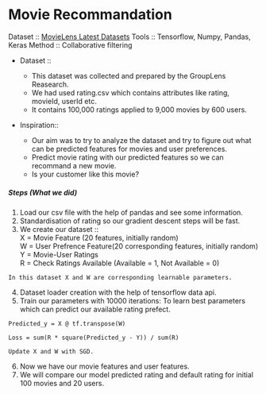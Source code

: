 # Movie Recommandation

Dataset :: [MovieLens Latest Datasets](https://grouplens.org/datasets/movielens/ "MovieLens Latest Datasets")
Tools :: Tensorflow, Numpy, Pandas, Keras
Method :: Collaborative filtering  

* Dataset :: 
  * This dataset was collected and prepared by the GroupLens Reasearch.
  * We had used rating.csv which contains attributes like rating, movieId, userId etc.
  * It contains 100,000 ratings applied to 9,000 movies by 600 users.

* Inspiration::
  * Our aim was to try to analyze the dataset and try to figure out what can be predicted features for movies and user preferences.
  * Predict movie rating with our predicted features so we can recommand a new movie.
  * Is your customer like this movie?
  
  
##### Steps (What we did)
  1. Load our csv file with the help of pandas and see some information.
  2. Standardisation of rating so our gradient descent steps will be fast.
  3. We create our dataset :: \
    X = Movie Feature (20 features, initially random) \
    W = User Prefrence Feature(20 corresponding features, initially random) \
    Y = Movie-User Ratings \
    R = Check Ratings Available (Available = 1, Not Available = 0)
    
    In this dataset X and W are corresponding learnable parameters.
    
  4. Dataset loader creation with the help of tensorflow data api.
  5. Train our parameters with 10000 iterations: To learn best parameters which can predict our available rating prefect.
    
    Predicted_y = X @ tf.transpose(W) 
    
    Loss = sum(R * square(Predicted_y - Y)) / sum(R)
    
    Update X and W with SGD.
  
  6. Now we have our movie features and user features.
  7. We will compare our model predicted rating and default rating for initial 100 movies and 20 users. 
 


